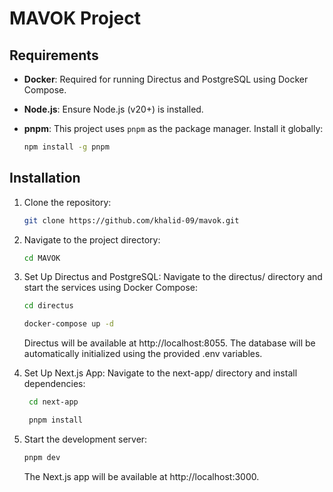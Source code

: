 # MAVOK Project

## Requirements

- **Docker**: Required for running Directus and PostgreSQL using Docker Compose.
- **Node.js**: Ensure Node.js (v20+) is installed.
- **pnpm**: This project uses `pnpm` as the package manager. Install it globally:

  ```bash
  npm install -g pnpm
  ```

## Installation

1. Clone the repository:

   ```bash
   git clone https://github.com/khalid-09/mavok.git

   ```

2. Navigate to the project directory:

   ```bash
   cd MAVOK

   ```

3. Set Up Directus and PostgreSQL:
   Navigate to the directus/ directory and start the services using Docker Compose:

   ```bash
   cd directus

   docker-compose up -d

   ```

   Directus will be available at http://localhost:8055.
   The database will be automatically initialized using the provided .env variables.

4. Set Up Next.js App: Navigate to the next-app/ directory and install dependencies:

   ```bash
    cd next-app

    pnpm install

   ```

5. Start the development server:

   ```bash
   pnpm dev

   ```

   The Next.js app will be available at http://localhost:3000.
